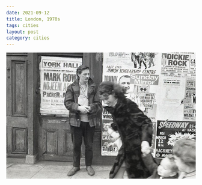 ```yaml
---
date: 2021-09-12
title: London, 1970s
tags: cities
layout: post
category: cities
---
```


![london-1960s-1](https://raw.githubusercontent.com/muneer78/muneer78.github.io/master/images/london-1960s-1.jpg)